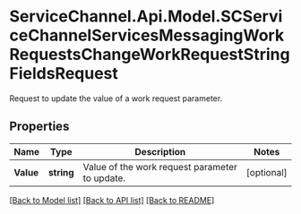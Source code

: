 # ServiceChannel.Api.Model.SCServiceChannelServicesMessagingWorkRequestsChangeWorkRequestStringFieldsRequest
Request to update the value of a work request parameter.

## Properties

Name | Type | Description | Notes
------------ | ------------- | ------------- | -------------
**Value** | **string** | Value of the work request parameter to update. | [optional] 

[[Back to Model list]](../README.md#documentation-for-models) [[Back to API list]](../README.md#documentation-for-api-endpoints) [[Back to README]](../README.md)

